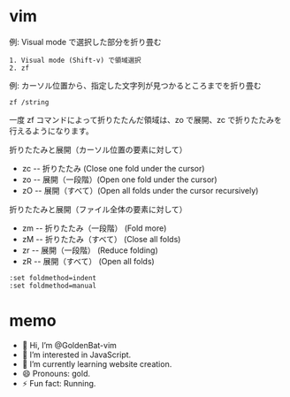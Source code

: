 # vim
例: Visual mode で選択した部分を折り畳む  
```
1. Visual mode (Shift-v) で領域選択  
2. zf
```  
例: カーソル位置から、指定した文字列が見つかるところまでを折り畳む
```
zf /string
```
一度 zf コマンドによって折りたたんだ領域は、zo で展開、zc で折りたたみを行えるようになります。

折りたたみと展開（カーソル位置の要素に対して）
- zc  -- 折りたたみ (Close one fold under the cursor)
- zo  -- 展開（一段階）(Open one fold under the cursor)
- zO  -- 展開（すべて）(Open all folds under the cursor recursively)

折りたたみと展開（ファイル全体の要素に対して）
- zm -- 折りたたみ（一段階） (Fold more)
- zM -- 折りたたみ（すべて） (Close all folds)
- zr -- 展開（一段階） (Reduce folding)
- zR -- 展開（すべて） (Open all folds)

```
:set foldmethod=indent
:set foldmethod=manual
```

# memo
- 👋 Hi, I’m @GoldenBat-vim
- 👀 I’m interested in JavaScript.
- 🌱 I’m currently learning website creation.
- 😄 Pronouns: gold.
- ⚡ Fun fact: Running.

<!---
GoldenBat-vim/GoldenBat-vim is a ✨ special ✨ repository because its `README.md` (this file) appears on your GitHub profile.
You can click the Preview link to take a look at your changes.
--->

